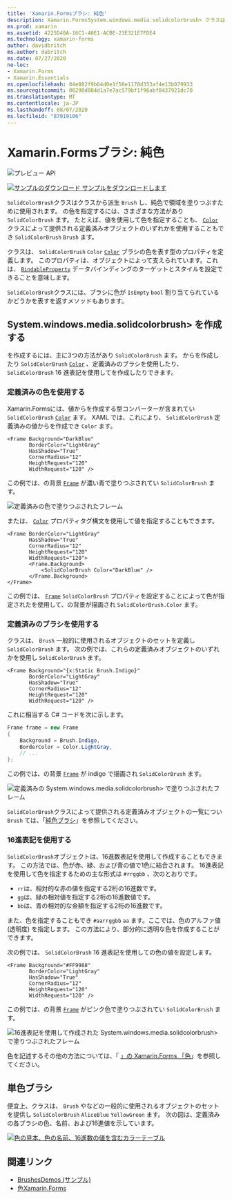 ```yaml
---
title: 'Xamarin.Formsブラシ: 純色'
description: Xamarin.FormsSystem.windows.media.solidcolorbrush> クラスは、純色で領域を塗りつぶします。
ms.prod: xamarin
ms.assetid: 4225D40A-16C1-40E1-ACBE-23E321E7FDE4
ms.technology: xamarin-forms
author: davidbritch
ms.author: dabritch
ms.date: 07/27/2020
no-loc:
- Xamarin.Forms
- Xamarin.Essentials
ms.openlocfilehash: 04e882f9b64d0e1f56e1170d353af4e13b079933
ms.sourcegitcommit: 08290d004d1a7e7ac579bf1f96abf8437921dc70
ms.translationtype: MT
ms.contentlocale: ja-JP
ms.lasthandoff: 08/07/2020
ms.locfileid: "87919106"
---
```

# <a name="no-locxamarinforms-brushes-solid-colors"></a>Xamarin.Formsブラシ: 純色

![プレビュー API](~/media/shared/preview.png "この API は現在プレリリースです")

[![サンプルのダウンロード](~/media/shared/download.png) サンプルをダウンロードします](https://docs.microsoft.com/samples/xamarin/xamarin-forms-samples/userinterface-brushdemos/)

`SolidColorBrush`クラスはクラスから派生 `Brush` し、純色で領域を塗りつぶすために使用されます。 の色を指定するには、さまざまな方法があり `SolidColorBrush` ます。 たとえば、値を使用して色を指定することも、 [`Color`](xref:Xamarin.Forms.Color) クラスによって提供される定義済みオブジェクトのいずれかを使用することもでき `SolidColorBrush` `Brush` ます。

クラスは、 `SolidColorBrush` `Color` [`Color`](xref:Xamarin.Forms.Color) ブラシの色を表す型のプロパティを定義します。 このプロパティは、オブジェクトによって支えられています。これは、 [`BindableProperty`](xref:Xamarin.Forms.BindableProperty) データバインディングのターゲットとスタイルを設定できることを意味します。

`SolidColorBrush`クラスには、ブラシに色が `IsEmpty` `bool` 割り当てられているかどうかを表すを返すメソッドもあります。

## <a name="create-a-solidcolorbrush"></a>System.windows.media.solidcolorbrush> を作成する

を作成するには、主に3つの方法があり `SolidColorBrush` ます。 からを作成したり `SolidColorBrush` [`Color`](xref:Xamarin.Forms.Color) 、定義済みのブラシを使用したり、 `SolidColorBrush` 16 進表記を使用してを作成したりできます。

### <a name="use-a-predefined-color"></a>定義済みの色を使用する

Xamarin.Formsには、値からを作成する型コンバーターが含まれてい `SolidColorBrush` [`Color`](xref:Xamarin.Forms.Color) ます。 XAML では、これにより、 `SolidColorBrush` 定義済みの値からを作成でき `Color` ます。

```xaml
<Frame Background="DarkBlue"
       BorderColor="LightGray"
       HasShadow="True"
       CornerRadius="12"
       HeightRequest="120"
       WidthRequest="120" />
```

この例では、の背景 [`Frame`](xref:Xamarin.Forms.Frame) が濃い青で塗りつぶされてい `SolidColorBrush` ます。

![定義済みの色で塗りつぶされたフレーム](solidcolor-images/predefined-color.png)

または、 [`Color`](xref:Xamarin.Forms.Color) プロパティタグ構文を使用して値を指定することもできます。

```xaml
<Frame BorderColor="LightGray"
       HasShadow="True"
       CornerRadius="12"
       HeightRequest="120"
       WidthRequest="120">
       <Frame.Background>
           <SolidColorBrush Color="DarkBlue" />
       </Frame.Background>
</Frame>
```

この例では、 [`Frame`](xref:Xamarin.Forms.Frame) `SolidColorBrush` プロパティを設定することによって色が指定されたを使用して、の背景が描画され `SolidColorBrush.Color` ます。

### <a name="use-a-predefined-brush"></a>定義済みのブラシを使用する

クラスは、 `Brush` 一般的に使用されるオブジェクトのセットを定義し `SolidColorBrush` ます。 次の例では、これらの定義済みオブジェクトのいずれかを使用し `SolidColorBrush` ます。

```xaml
<Frame Background="{x:Static Brush.Indigo}"
       BorderColor="LightGray"
       HasShadow="True"
       CornerRadius="12"
       HeightRequest="120"
       WidthRequest="120" />       
```

これに相当する C# コードを次に示します。

```csharp
Frame frame = new Frame
{
    Background = Brush.Indigo,
    BorderColor = Color.LightGray,
    // ...
};
```

この例では、の背景 [`Frame`](xref:Xamarin.Forms.Frame) が indigo で描画され `SolidColorBrush` ます。

![定義済みの System.windows.media.solidcolorbrush> で塗りつぶされたフレーム](solidcolor-images/predefined-brush.png)

`SolidColorBrush`クラスによって提供される定義済みオブジェクトの一覧につい `Brush` ては、「[純色ブラシ](#solid-color-brushes)」を参照してください。

### <a name="use-hexadecimal-notation"></a>16進表記を使用する

`SolidColorBrush`オブジェクトは、16進数表記を使用して作成することもできます。 この方法では、色が赤、緑、および青の値で1色に結合されます。 16進表記を使用して色を指定するための主な形式は `#rrggbb` 、次のとおりです。

- `rr`は、相対的な赤の値を指定する2桁の16進数です。
- `gg`は、緑の相対値を指定する2桁の16進数値です。
- `bb`は、青の相対的な金額を指定する2桁の16進数です。

また、色を指定することもでき `#aarrggbb` `aa` ます。ここでは、色のアルファ値 (透明度) を指定します。 この方法により、部分的に透明な色を作成することができます。

次の例では、 `SolidColorBrush` 16 進表記を使用しての色の値を設定します。

```xaml
<Frame Background="#FF9988"
       BorderColor="LightGray"
       HasShadow="True"
       CornerRadius="12"
       HeightRequest="120"
       WidthRequest="120" />
```

この例では、の背景 [`Frame`](xref:Xamarin.Forms.Frame) がピンク色で塗りつぶされてい `SolidColorBrush` ます。

![16進表記を使用して作成された System.windows.media.solidcolorbrush> で塗りつぶされたフレーム](solidcolor-images/hex.png)

色を記述するその他の方法については、「 [」の Xamarin.Forms 「色](~/xamarin-forms/user-interface/colors.md)」を参照してください。

## <a name="solid-color-brushes"></a>単色ブラシ

便宜上、クラスは、 `Brush` やなどの一般的に使用されるオブジェクトのセットを提供し `SolidColorBrush` `AliceBlue` `YellowGreen` ます。 次の図は、定義済みの各ブラシの色、名前、および16進値を示しています。

[![色の見本、色の名前、16進数の値を含むカラーテーブル](solidcolor-images/solidcolorbrushes.png)](solidcolor-images/solidcolorbrushes-large.png#lightbox)

## <a name="related-links"></a>関連リンク

- [BrushesDemos (サンプル)](https://docs.microsoft.com/samples/xamarin/xamarin-forms-samples/userinterface-brushdemos/)
- [色Xamarin.Forms](~/xamarin-forms/user-interface/colors.md)
